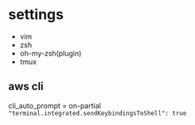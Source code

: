 # settings

-   vim
-   zsh
-   oh-my-zsh(plugin)
-   tmux

## aws cli

cli_auto_prompt = on-partial
`"terminal.integrated.sendKeybindingsToShell": true`
